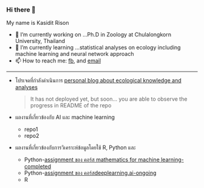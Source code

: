 ### Hi there 👋

My name is Kasidit Rison
- 🔭 I’m currently working on ...Ph.D in Zoology at Chulalongkorn University, Thailand
- 🌱 I’m currently learning ...statistical analyses on ecology including machine learning and neural network approach
- 📫 How to reach me: [fb](https://www.facebook.com/kasiditrison/), and [email](r.kasidit@outlook.com)
---

- โปรเจดที่กำลังดำเนินการ
  [personal blog about ecological knowledge and analyses](https://github.com/r-kasidit/r-kasidit-blog)
  > It has not deployed yet, but soon... you are able to observe the progress in README of the repo
   
 - ผลงานที่เกี่ยวข้องกับ AI และ machine learning
    - repo1
    - repo2
  
 - ผลงานที่เกี่ยวข้องกับการวิเคราะห์ข้อมูลโดยใช้ R, Python และ
    - Python-[assignment ของ คอร์ส mathematics for machine learning-completed](https://github.com/r-kasidit/mathematics-for-machine-learning)
    - Python-[assignment ของ คอร์สdeeplearning.ai-ongoing](https://github.com/r-kasidit/deeplearning.ai-coursera)
    - R

